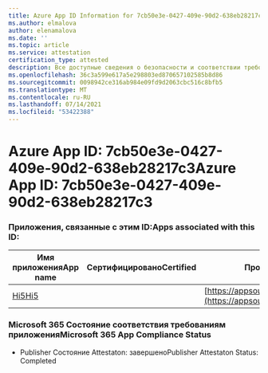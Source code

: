 ```yaml
---
title: Azure App ID Information for 7cb50e3e-0427-409e-90d2-638eb28217c3
ms.author: elmalova
author: elenamalova
ms.date: ''
ms.topic: article
ms.service: attestation
certification_type: attested
description: Все доступные сведения о безопасности и соответствии требованиям для 7cb50e3e-0427-409e-90d2-638eb28217c3.
ms.openlocfilehash: 36c3a599e617a5e298803ed870657102585b8d86
ms.sourcegitcommit: 0098942ce316ab984e09fd9d2063cbc516c8bfb5
ms.translationtype: MT
ms.contentlocale: ru-RU
ms.lasthandoff: 07/14/2021
ms.locfileid: "53422388"
---
```

# <a name="azure-app-id-7cb50e3e-0427-409e-90d2-638eb28217c3"></a><span data-ttu-id="ff4e2-103">Azure App ID: 7cb50e3e-0427-409e-90d2-638eb28217c3</span><span class="sxs-lookup"><span data-stu-id="ff4e2-103">Azure App ID: 7cb50e3e-0427-409e-90d2-638eb28217c3</span></span>


### <a name="apps-associated-with-this-id"></a><span data-ttu-id="ff4e2-104">Приложения, связанные с этим ID:</span><span class="sxs-lookup"><span data-stu-id="ff4e2-104">Apps associated with this ID:</span></span>
| <span data-ttu-id="ff4e2-105">**Имя приложения**</span><span class="sxs-lookup"><span data-stu-id="ff4e2-105">**App name**</span></span> | <span data-ttu-id="ff4e2-106">**Сертифицировано**</span><span class="sxs-lookup"><span data-stu-id="ff4e2-106">**Certified**</span></span> | <span data-ttu-id="ff4e2-107">**Просмотр в AppSource**</span><span class="sxs-lookup"><span data-stu-id="ff4e2-107">**View in AppSource**</span></span> |
|-|-|-|
| [<span data-ttu-id="ff4e2-108">Hi5</span><span class="sxs-lookup"><span data-stu-id="ff4e2-108">Hi5</span></span>](https://docs.microsoft.com/en-us/microsoft-365-app-certification/forward/WA200001610) |  | [https://appsource.microsoft.com/product/office/WA200001610](https://appsource.microsoft.com/product/office/WA200001610) |

### <a name="microsoft-365-app-compliance-status"></a><span data-ttu-id="ff4e2-109">Microsoft 365 Состояние соответствия требованиям приложения</span><span class="sxs-lookup"><span data-stu-id="ff4e2-109">Microsoft 365 App Compliance Status</span></span>
- <span data-ttu-id="ff4e2-110">Publisher Состояние Attestaton: завершено</span><span class="sxs-lookup"><span data-stu-id="ff4e2-110">Publisher Attestaton Status: Completed</span></span>

